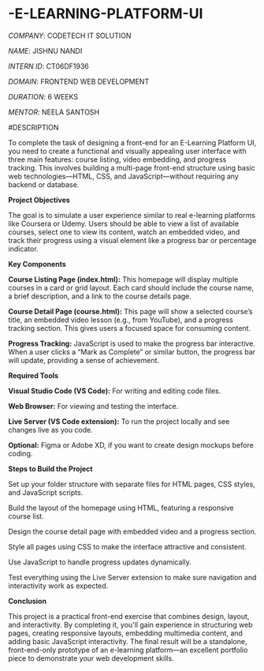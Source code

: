 # -E-LEARNING-PLATFORM-UI
*COMPANY*: CODETECH IT SOLUTION

*NAME*: JISHNU NANDI

*INTERN ID*: CT06DF1936

*DOMAIN*: FRONTEND WEB DEVELOPMENT

*DURATION*: 6 WEEKS

*MENTOR*: NEELA SANTOSH


#DESCRIPTION

To complete the task of designing a front-end for an E-Learning Platform UI, you need to create a functional and visually appealing user interface with three main features: course listing, video embedding, and progress tracking. This involves building a multi-page front-end structure using basic web technologies—HTML, CSS, and JavaScript—without requiring any backend or database.

**Project Objectives**

The goal is to simulate a user experience similar to real e-learning platforms like Coursera or Udemy. Users should be able to view a list of available courses, select one to view its content, watch an embedded video, and track their progress using a visual element like a progress bar or percentage indicator.

**Key Components**

**Course Listing Page (index.html):**
This homepage will display multiple courses in a card or grid layout. Each card should include the course name, a brief description, and a link to the course details page.

**Course Detail Page (course.html):**
This page will show a selected course’s title, an embedded video lesson (e.g., from YouTube), and a progress tracking section. This gives users a focused space for consuming content.

**Progress Tracking:**
JavaScript is used to make the progress bar interactive. When a user clicks a “Mark as Complete” or similar button, the progress bar will update, providing a sense of achievement.

**Required Tools**

**Visual Studio Code (VS Code):** For writing and editing code files.

**Web Browser:** For viewing and testing the interface.

**Live Server (VS Code extension):** To run the project locally and see changes live as you code.

**Optional:** Figma or Adobe XD, if you want to create design mockups before coding.

**Steps to Build the Project**

Set up your folder structure with separate files for HTML pages, CSS styles, and JavaScript scripts.

Build the layout of the homepage using HTML, featuring a responsive course list.

Design the course detail page with embedded video and a progress section.

Style all pages using CSS to make the interface attractive and consistent.

Use JavaScript to handle progress updates dynamically.

Test everything using the Live Server extension to make sure navigation and interactivity work as expected.

**Conclusion**

This project is a practical front-end exercise that combines design, layout, and interactivity. By completing it, you'll gain experience in structuring web pages, creating responsive layouts, embedding multimedia content, and adding basic JavaScript interactivity. The final result will be a standalone, front-end-only prototype of an e-learning platform—an excellent portfolio piece to demonstrate your web development skills.
